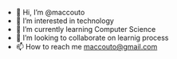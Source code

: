 - 👋 Hi, I’m @maccouto
- 👀 I’m interested in technology
- 🌱 I’m currently learning Computer Science
- 💞️ I’m looking to collaborate on learnig process
- 📫 How to reach me maccouto@gmail.com

<!---
maccouto/maccouto is a ✨ special ✨ repository because its `README.md` (this file) appears on your GitHub profile.
You can click the Preview link to take a look at your changes.
--->
